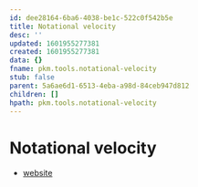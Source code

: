 ```yaml
---
id: dee28164-6ba6-4038-be1c-522c0f542b5e
title: Notational velocity
desc: ''
updated: 1601955277381
created: 1601955277381
data: {}
fname: pkm.tools.notational-velocity
stub: false
parent: 5a6ae6d1-6513-4eba-a98d-84ceb947d812
children: []
hpath: pkm.tools.notational-velocity
---
```

# Notational velocity

- [website](http://notational.net/)
